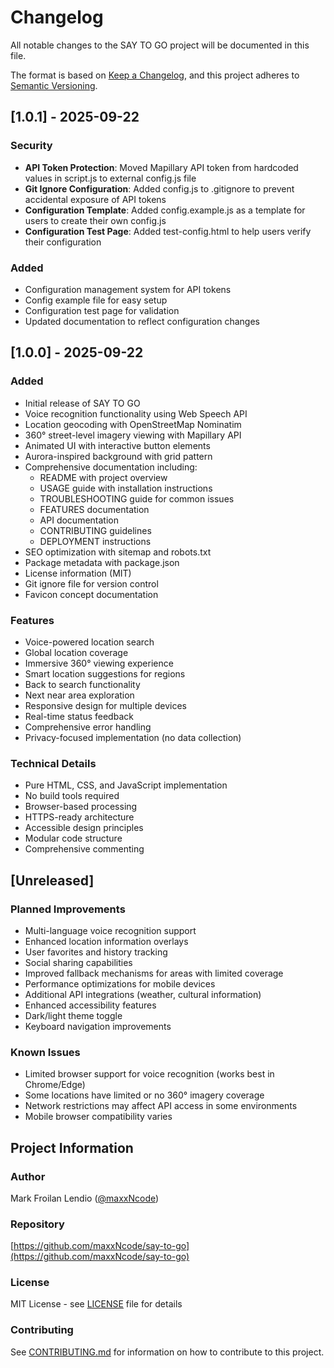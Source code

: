# Changelog

All notable changes to the SAY TO GO project will be documented in this file.

The format is based on [Keep a Changelog](https://keepachangelog.com/en/1.0.0/),
and this project adheres to [Semantic Versioning](https://semver.org/spec/v2.0.0.html).

## [1.0.1] - 2025-09-22

### Security
- **API Token Protection**: Moved Mapillary API token from hardcoded values in script.js to external config.js file
- **Git Ignore Configuration**: Added config.js to .gitignore to prevent accidental exposure of API tokens
- **Configuration Template**: Added config.example.js as a template for users to create their own config.js
- **Configuration Test Page**: Added test-config.html to help users verify their configuration

### Added
- Configuration management system for API tokens
- Config example file for easy setup
- Configuration test page for validation
- Updated documentation to reflect configuration changes

## [1.0.0] - 2025-09-22

### Added
- Initial release of SAY TO GO
- Voice recognition functionality using Web Speech API
- Location geocoding with OpenStreetMap Nominatim
- 360° street-level imagery viewing with Mapillary API
- Animated UI with interactive button elements
- Aurora-inspired background with grid pattern
- Comprehensive documentation including:
  - README with project overview
  - USAGE guide with installation instructions
  - TROUBLESHOOTING guide for common issues
  - FEATURES documentation
  - API documentation
  - CONTRIBUTING guidelines
  - DEPLOYMENT instructions
- SEO optimization with sitemap and robots.txt
- Package metadata with package.json
- License information (MIT)
- Git ignore file for version control
- Favicon concept documentation

### Features
- Voice-powered location search
- Global location coverage
- Immersive 360° viewing experience
- Smart location suggestions for regions
- Back to search functionality
- Next near area exploration
- Responsive design for multiple devices
- Real-time status feedback
- Comprehensive error handling
- Privacy-focused implementation (no data collection)

### Technical Details
- Pure HTML, CSS, and JavaScript implementation
- No build tools required
- Browser-based processing
- HTTPS-ready architecture
- Accessible design principles
- Modular code structure
- Comprehensive commenting

## [Unreleased]

### Planned Improvements
- Multi-language voice recognition support
- Enhanced location information overlays
- User favorites and history tracking
- Social sharing capabilities
- Improved fallback mechanisms for areas with limited coverage
- Performance optimizations for mobile devices
- Additional API integrations (weather, cultural information)
- Enhanced accessibility features
- Dark/light theme toggle
- Keyboard navigation improvements

### Known Issues
- Limited browser support for voice recognition (works best in Chrome/Edge)
- Some locations have limited or no 360° imagery coverage
- Network restrictions may affect API access in some environments
- Mobile browser compatibility varies

## Project Information

### Author
Mark Froilan Lendio ([@maxxNcode](https://github.com/maxxNcode))

### Repository
[https://github.com/maxxNcode/say-to-go](https://github.com/maxxNcode/say-to-go)

### License
MIT License - see [LICENSE](LICENSE) file for details

### Contributing
See [CONTRIBUTING.md](CONTRIBUTING.md) for information on how to contribute to this project.